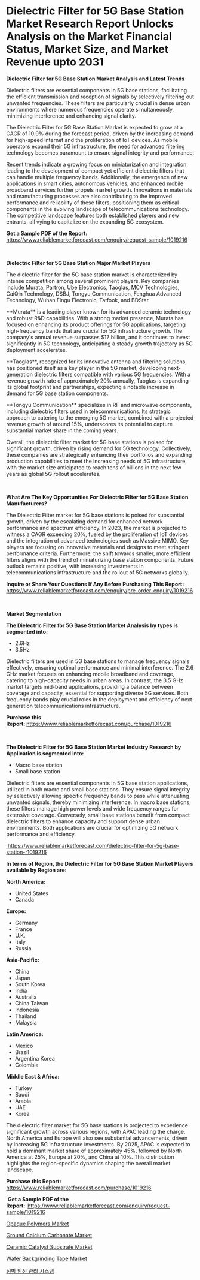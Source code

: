 <p><h1>Dielectric Filter for 5G Base Station Market Research Report Unlocks Analysis on the Market Financial Status, Market Size, and Market Revenue upto 2031</h1></p><p><strong>Dielectric Filter for 5G Base Station Market Analysis and Latest Trends</strong></p>
<p><p>Dielectric filters are essential components in 5G base stations, facilitating the efficient transmission and reception of signals by selectively filtering out unwanted frequencies. These filters are particularly crucial in dense urban environments where numerous frequencies operate simultaneously, minimizing interference and enhancing signal clarity.</p><p>The Dielectric Filter for 5G Base Station Market is expected to grow at a CAGR of 10.9% during the forecast period, driven by the increasing demand for high-speed internet and the proliferation of IoT devices. As mobile operators expand their 5G infrastructure, the need for advanced filtering technology becomes paramount to ensure signal integrity and performance.</p><p>Recent trends indicate a growing focus on miniaturization and integration, leading to the development of compact yet efficient dielectric filters that can handle multiple frequency bands. Additionally, the emergence of new applications in smart cities, autonomous vehicles, and enhanced mobile broadband services further propels market growth. Innovations in materials and manufacturing processes are also contributing to the improved performance and reliability of these filters, positioning them as critical components in the evolving landscape of telecommunications technology. The competitive landscape features both established players and new entrants, all vying to capitalize on the expanding 5G ecosystem.</p></p>
<p><strong>Get a Sample PDF of the Report:&nbsp;</strong> <a href="https://www.reliablemarketforecast.com/enquiry/request-sample/1019216">https://www.reliablemarketforecast.com/enquiry/request-sample/1019216</a></p>
<p>&nbsp;</p>
<p><strong>Dielectric Filter for 5G Base Station Major Market Players</strong></p>
<p><p>The dielectric filter for the 5G base station market is characterized by intense competition among several prominent players. Key companies include Murata, Partron, Ube Electronics, Taoglas, MCV Technologies, CaiQin Technology, DSBJ, Tongyu Communication, Fenghua Advanced Technology, Wuhan Fingu Electronic, Tatfook, and BDStar.</p><p>**Murata** is a leading player known for its advanced ceramic technology and robust R&D capabilities. With a strong market presence, Murata has focused on enhancing its product offerings for 5G applications, targeting high-frequency bands that are crucial for 5G infrastructure growth. The company's annual revenue surpasses $17 billion, and it continues to invest significantly in 5G technology, anticipating a steady growth trajectory as 5G deployment accelerates.</p><p>**Taoglas**, recognized for its innovative antenna and filtering solutions, has positioned itself as a key player in the 5G market, developing next-generation dielectric filters compatible with various 5G frequencies. With a revenue growth rate of approximately 20% annually, Taoglas is expanding its global footprint and partnerships, expecting a notable increase in demand for 5G base station components.</p><p>**Tongyu Communication** specializes in RF and microwave components, including dielectric filters used in telecommunications. Its strategic approach to catering to the emerging 5G market, combined with a projected revenue growth of around 15%, underscores its potential to capture substantial market share in the coming years.</p><p>Overall, the dielectric filter market for 5G base stations is poised for significant growth, driven by rising demand for 5G technology. Collectively, these companies are strategically enhancing their portfolios and expanding production capabilities to meet the increasing needs of 5G infrastructure, with the market size anticipated to reach tens of billions in the next few years as global 5G rollout accelerates.</p></p>
<p>&nbsp;</p>
<p><strong>What Are The Key Opportunities For Dielectric Filter for 5G Base Station Manufacturers?</strong></p>
<p><p>The Dielectric Filter market for 5G base stations is poised for substantial growth, driven by the escalating demand for enhanced network performance and spectrum efficiency. In 2023, the market is projected to witness a CAGR exceeding 20%, fueled by the proliferation of IoT devices and the integration of advanced technologies such as Massive MIMO. Key players are focusing on innovative materials and designs to meet stringent performance criteria. Furthermore, the shift towards smaller, more efficient filters aligns with the trend of miniaturizing base station components. Future outlook remains positive, with increasing investments in telecommunications infrastructure and the rollout of 5G networks globally.</p></p>
<p><strong>Inquire or Share Your Questions If Any Before Purchasing This Report:</strong> <a href="https://www.reliablemarketforecast.com/enquiry/pre-order-enquiry/1019216">https://www.reliablemarketforecast.com/enquiry/pre-order-enquiry/1019216</a></p>
<p>&nbsp;</p>
<p><strong>Market Segmentation</strong></p>
<p><strong>The Dielectric Filter for 5G Base Station Market Analysis by types is segmented into:</strong></p>
<p><ul><li>2.6Hz</li><li>3.5Hz</li></ul></p>
<p><p>Dielectric filters are used in 5G base stations to manage frequency signals effectively, ensuring optimal performance and minimal interference. The 2.6 GHz market focuses on enhancing mobile broadband and coverage, catering to high-capacity needs in urban areas. In contrast, the 3.5 GHz market targets mid-band applications, providing a balance between coverage and capacity, essential for supporting diverse 5G services. Both frequency bands play crucial roles in the deployment and efficiency of next-generation telecommunications infrastructure.</p></p>
<p><strong>Purchase this Report:&nbsp;</strong><a href="https://www.reliablemarketforecast.com/purchase/1019216">https://www.reliablemarketforecast.com/purchase/1019216</a></p>
<p>&nbsp;</p>
<p><strong>The Dielectric Filter for 5G Base Station Market Industry Research by Application is segmented into:</strong></p>
<p><ul><li>Macro base station</li><li>Small base station</li></ul></p>
<p><p>Dielectric filters are essential components in 5G base station applications, utilized in both macro and small base stations. They ensure signal integrity by selectively allowing specific frequency bands to pass while attenuating unwanted signals, thereby minimizing interference. In macro base stations, these filters manage high power levels and wide frequency ranges for extensive coverage. Conversely, small base stations benefit from compact dielectric filters to enhance capacity and support dense urban environments. Both applications are crucial for optimizing 5G network performance and efficiency.</p></p>
<p><a href="https://www.reliablemarketforecast.com/dielectric-filter-for-5g-base-station-r1019216">&nbsp;https://www.reliablemarketforecast.com/dielectric-filter-for-5g-base-station-r1019216</a></p>
<p><strong>In terms of Region, the Dielectric Filter for 5G Base Station Market Players available by Region are:</strong></p>
<p>
    <p> <strong> North America: </strong>
        <ul>
            <li>United States</li>
            <li>Canada</li>
        </ul>
        </p> 
    <p> <strong> Europe: </strong>
        <ul>
            <li>Germany</li>
            <li>France</li>
            <li>U.K.</li>
            <li>Italy</li>
            <li>Russia</li>
        </ul>
        </p> 
    <p> <strong> Asia-Pacific: </strong>
        <ul>
            <li>China</li>
            <li>Japan</li>
            <li>South Korea</li>
            <li>India</li>
            <li>Australia</li>
            <li>China Taiwan</li>
            <li>Indonesia</li>
            <li>Thailand</li>
            <li>Malaysia</li>
        </ul>
        </p> 
    <p> <strong> Latin America: </strong>
        <ul>
            <li>Mexico</li>
            <li>Brazil</li>
            <li>Argentina Korea</li>
            <li>Colombia</li>
        </ul>
        </p> 
    <p> <strong> Middle East & Africa: </strong>
        <ul>
            <li>Turkey</li>
            <li>Saudi</li>
            <li>Arabia</li>
            <li>UAE</li>
            <li>Korea</li>
        </ul>
    </p>
    </p>
<p><p>The dielectric filter market for 5G base stations is projected to experience significant growth across various regions, with APAC leading the charge. North America and Europe will also see substantial advancements, driven by increasing 5G infrastructure investments. By 2025, APAC is expected to hold a dominant market share of approximately 45%, followed by North America at 25%, Europe at 20%, and China at 10%. This distribution highlights the region-specific dynamics shaping the overall market landscape.</p></p>
<p><strong>Purchase this Report: </strong><a href="https://www.reliablemarketforecast.com/purchase/1019216">https://www.reliablemarketforecast.com/purchase/1019216</a></p>
<p>&nbsp;<strong>Get a Sample PDF of the Report:&nbsp;&nbsp;</strong><a href="https://www.reliablemarketforecast.com/enquiry/request-sample/1019216">https://www.reliablemarketforecast.com/enquiry/request-sample/1019216</a></p>
<p><strong></strong></p>
<p><p><a href="https://github.com/BryceTownsendr/Market-Research-Report-List-6/blob/main/opaque-polymers-market.md">Opaque Polymers Market</a></p><p><a href="https://issuu.com/reportprime-2/docs/ground-calcium-carbonate-market-siz_c5a732a008a7ba">Ground Calcium Carbonate Market</a></p><p><a href="https://issuu.com/reportprime-2/docs/ceramic-catalyst-substrate-market-s_2b1a26f3c19f9e">Ceramic Catalyst Substrate Market</a></p><p><a href="https://medium.com/@jakobeblake56/the-market-for-wafer-backgrinding-tape-market-is-examined-in-this-report-along-with-the-factors-512d6f51d52a">Wafer Backgrinding Tape Market</a></p><p><a href="https://medium.com/@walid_yasin/ship-safety-management-system-market-%EC%9D%98-%EA%B8%80%EB%A1%9C%EB%B2%8C-%EC%8B%9C%EC%9E%A5-%EA%B0%9C%EC%9A%94%EB%8A%94-%EC%A0%84-%EC%84%B8%EA%B3%84-%EB%B0%8F-%EC%A3%BC%EC%9A%94-%EC%8B%9C%EC%9E%A5%EC%9D%98-%EC%82%B0%EC%97%85%EC%97%90-%EC%98%81%ED%96%A5%EC%9D%84-%EB%AF%B8%EC%B9%98%EB%8A%94-%EC%A3%BC%EC%9A%94-%ED%8A%B8%EB%A0%8C%EB%93%9C%EC%97%90-%EB%8C%80%ED%95%9C-%EB%8F%85%ED%8A%B9%ED%95%9C-%EA%B4%80%EC%A0%90%EC%9D%84-dd926d74123f">선박 안전 관리 시스템</a></p></p>
